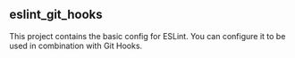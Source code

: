 ## eslint_git_hooks

This project contains the basic config for ESLint. You can configure it to be used in combination with Git Hooks.
